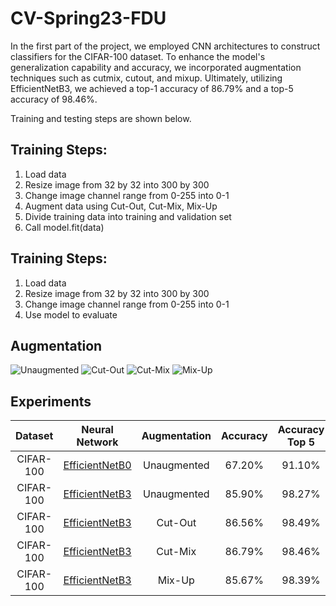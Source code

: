 # CV-Spring23-FDU

In the first part of the project, we employed CNN architectures to construct classifiers for the CIFAR-100 dataset. To enhance the model's generalization capability and accuracy, we incorporated augmentation techniques such as cutmix, cutout, and mixup. Ultimately, utilizing EfficientNetB3, we achieved a top-1 accuracy of 86.79% and a top-5 accuracy of 98.46%.

Training and testing steps are shown below.

## Training Steps:
1. Load data
2. Resize image from 32 by 32 into 300 by 300
3. Change image channel range from 0-255 into 0-1 
4. Augment data using Cut-Out, Cut-Mix, Mix-Up
5. Divide training data into training and validation set
6. Call model.fit(data)

## Training Steps:
1. Load data
2. Resize image from 32 by 32 into 300 by 300
3. Change image channel range from 0-255 into 0-1 
4. Use model to evaluate


## Augmentation

<img alt="Unaugmented" src="https://github.com/tianyue58/CV_a2_t1/assets/77108843/09189826-2fbd-4b62-ab08-f84092c68c23">

<img alt="Cut-Out" src="https://github.com/tianyue58/CV_a2_t1/assets/77108843/255b6c57-9ccf-4d38-b2b0-209de3509b90">

<img alt="Cut-Mix" src="https://github.com/tianyue58/CV_a2_t1/assets/77108843/7cf83562-e5f5-4336-ae6a-4d7e783774ce">

<img alt="Mix-Up" src="https://github.com/tianyue58/CV_a2_t1/assets/77108843/ffd419a8-5f90-490f-8aa2-080838122448">

## Experiments

|  Dataset  |                                            Neural Network                                            | Augmentation | Accuracy | Accuracy Top 5 |
| :-------: | :--------------------------------------------------------------------------------------------------: | :----------: | :------: | :------------: |
| CIFAR-100 | [EfficientNetB0](https://drive.google.com/file/d/1urDc7yJVds6BrOeJbIAaJGhKexzifKac/view?usp=sharing) | Unaugmented | 67.20% | 91.10% |
| CIFAR-100 | [EfficientNetB3](https://drive.google.com/file/d/1kyYJPV74O5c28oNOzJwi0ioXJE08pDnJ/view?usp=sharing) | Unaugmented  |  85.90%  |     98.27%     |
| CIFAR-100 | [EfficientNetB3](https://drive.google.com/file/d/1hojlHrX3JBR-9PmjbOraSr3Y9bRUxEQ-/view?usp=sharing) |   Cut-Out    |  86.56%  |     98.49%     |
| CIFAR-100 | [EfficientNetB3](https://drive.google.com/file/d/1XOHuIf2jssOMsdj92GVowNfIkevv3q-R/view?usp=sharing) |   Cut-Mix    |  86.79%  |     98.46%     |
| CIFAR-100 | [EfficientNetB3](https://drive.google.com/file/d/1j6GNSwVcspLvAqAB1To2UxzuE_6FUVtE/view?usp=sharing) |    Mix-Up    |  85.67%  |     98.39%     |
